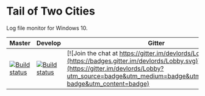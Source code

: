 Tail of Two Cities
====================
Log file monitor for Windows 10.

| Master      | Develop      | Gitter    |
| -----       | -----        |------     |
| [![Build status](https://ci.appveyor.com/api/projects/status/67ndlsy0tnanal37/branch/master?svg=true)](https://ci.appveyor.com/project/lorddev/2cities/branch/master) | [![Build status](https://ci.appveyor.com/api/projects/status/67ndlsy0tnanal37/branch/develop?svg=true)](https://ci.appveyor.com/project/lorddev/2cities/branch/develop) | [![Join the chat at https://gitter.im/devlords/Lobby](https://badges.gitter.im/devlords/Lobby.svg)](https://gitter.im/devlords/Lobby?utm_source=badge&utm_medium=badge&utm_campaign=pr-badge&utm_content=badge) |
